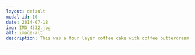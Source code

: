 ```yaml
---
layout: default
modal-id: 10
date: 2014-07-18
img: IMG_4332.jpg
alt: image-alt
description: This was a four layer coffee cake with coffee buttercream for a fifth wedding anniversary. It was decorated with fondant and all of the elements are edible.

---
```

